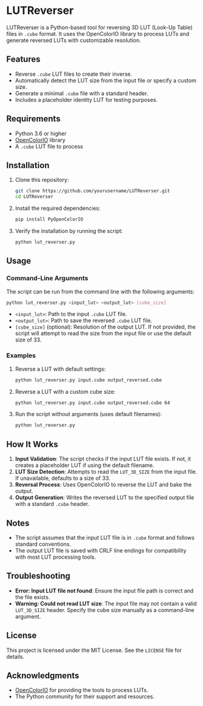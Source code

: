 # LUTReverser

LUTReverser is a Python-based tool for reversing 3D LUT (Look-Up Table) files in `.cube` format. It uses the OpenColorIO library to process LUTs and generate reversed LUTs with customizable resolution.

## Features

- Reverse `.cube` LUT files to create their inverse.
- Automatically detect the LUT size from the input file or specify a custom size.
- Generate a minimal `.cube` file with a standard header.
- Includes a placeholder identity LUT for testing purposes.

## Requirements

- Python 3.6 or higher
- [OpenColorIO](https://opencolorio.org/) library
- A `.cube` LUT file to process

## Installation

1. Clone this repository:
   ```bash
   git clone https://github.com/yourusername/LUTReverser.git
   cd LUTReverser
   ```

2. Install the required dependencies:
   ```bash
   pip install PyOpenColorIO
   ```

3. Verify the installation by running the script:
   ```bash
   python lut_reverser.py
   ```

## Usage

### Command-Line Arguments

The script can be run from the command line with the following arguments:

```bash
python lut_reverser.py <input_lut> <output_lut> [cube_size]
```

- `<input_lut>`: Path to the input `.cube` LUT file.
- `<output_lut>`: Path to save the reversed `.cube` LUT file.
- `[cube_size]` (optional): Resolution of the output LUT. If not provided, the script will attempt to read the size from the input file or use the default size of 33.

### Examples

1. Reverse a LUT with default settings:
   ```bash
   python lut_reverser.py input.cube output_reversed.cube
   ```

2. Reverse a LUT with a custom cube size:
   ```bash
   python lut_reverser.py input.cube output_reversed.cube 64
   ```

3. Run the script without arguments (uses default filenames):
   ```bash
   python lut_reverser.py
   ```

## How It Works

1. **Input Validation**: The script checks if the input LUT file exists. If not, it creates a placeholder LUT if using the default filename.
2. **LUT Size Detection**: Attempts to read the `LUT_3D_SIZE` from the input file. If unavailable, defaults to a size of 33.
3. **Reversal Process**: Uses OpenColorIO to reverse the LUT and bake the output.
4. **Output Generation**: Writes the reversed LUT to the specified output file with a standard `.cube` header.

## Notes

- The script assumes that the input LUT file is in `.cube` format and follows standard conventions.
- The output LUT file is saved with CRLF line endings for compatibility with most LUT processing tools.

## Troubleshooting

- **Error: Input LUT file not found**: Ensure the input file path is correct and the file exists.
- **Warning: Could not read LUT size**: The input file may not contain a valid `LUT_3D_SIZE` header. Specify the cube size manually as a command-line argument.

## License

This project is licensed under the MIT License. See the `LICENSE` file for details.

## Acknowledgments

- [OpenColorIO](https://opencolorio.org/) for providing the tools to process LUTs.
- The Python community for their support and resources.

